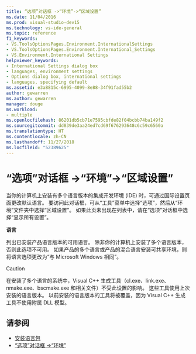 ```yaml
---
title: “选项”对话框 ->“环境”->“区域设置”
ms.date: 11/04/2016
ms.prod: visual-studio-dev15
ms.technology: vs-ide-general
ms.topic: reference
f1_keywords:
- VS.ToolsOptionsPages.Environment.InternationalSettings
- VS.ToolsOptionsPages.Environment.International_Settings
- VS.Environment.International Settings
helpviewer_keywords:
- International Settings dialog box
- languages, environment settings
- Options dialog box, international settings
- languages, specifying default
ms.assetid: e3a8815c-6995-4099-8e88-34f91fad55b2
author: gewarren
ms.author: gewarren
manager: douge
ms.workload:
- multiple
ms.openlocfilehash: 86201db5cb71e7595cbfde82f04bcbb74ba149f2
ms.sourcegitcommit: dd839de3aa24ed7cd69f676293648c6c59c6560a
ms.translationtype: HT
ms.contentlocale: zh-CN
ms.lasthandoff: 11/27/2018
ms.locfileid: "52389625"
---
```

# <a name="international-settings-environment-options-dialog-box"></a>“选项”对话框 ->“环境”->“区域设置”

当你的计算机上安装有多个语言版本的集成开发环境 (IDE) 时，可通过国际设置页面更改默认语言。 要访问此对话框，可从“工具”菜单中选择“选项”，然后从“环境”文件夹中选择“区域设置”。 如果此页未出现在列表中，请在“选项”对话框中选择“显示所有设置”。

**语言**

列出已安装产品语言版本的可用语言。 除非你的计算机上安装了多个语言版本，否则此选项不可用。 如果产品的多个语言或产品的混合语言安装可共享环境，则将语言选项更改为“与 Microsoft Windows 相同”。

> [!CAUTION]
> 在安装了多个语言的系统中，Visual C++ 生成工具（cl.exe、link.exe、nmake.exe、bscmake.exe 和相关文件）不受此设置的影响。 这些工具使用上次安装的语言版本。 以前安装的语言版本的工具将被覆盖，因为 Visual C++ 生成工具不使用附属 DLL 模型。

## <a name="see-also"></a>请参阅

- [安装语言包](../../install/install-visual-studio.md#step-6---install-language-packs-optional)
- [“选项”对话框 ->“环境”](../../ide/reference/environment-options-dialog-box.md)